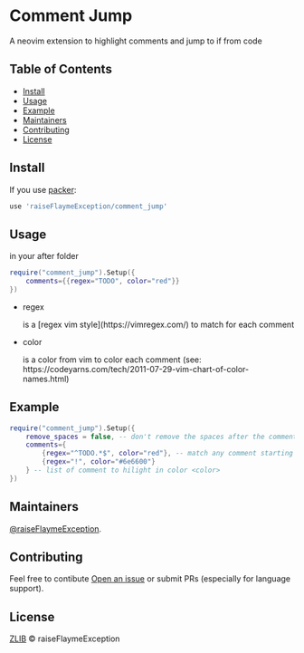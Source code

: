 # Comment Jump

A neovim extension to highlight comments and jump to if from code

## Table of Contents

- [Install](#install)
- [Usage](#usage)
- [Example](#example)
- [Maintainers](#maintainers)
- [Contributing](#contributing)
- [License](#license)

## Install

If you use [packer](https://github.com/wbthomason/packer.nvim):
```lua
use 'raiseFlaymeException/comment_jump'
```

## Usage

in your after folder
```lua
require("comment_jump").Setup({
    comments={{regex="TODO", color="red"}}
})
```

- <p>regex</p> is a [regex vim style](https://vimregex.com/) to match for each comment 
- <p>color</p> is a color from vim to color each comment (see: https://codeyarns.com/tech/2011-07-29-vim-chart-of-color-names.html)

## Example

```lua
require("comment_jump").Setup({
    remove_spaces = false, -- don't remove the spaces after the comment (example: -- TODO won't work whereas --TODO will)
    comments={
        {regex="^TODO.*$", color="red"}, -- match any comment starting with TODO
        {regex="!", color="#6e6600"}
    } -- list of comment to hilight in color <color>
})
```

## Maintainers

[@raiseFlaymeException](https://github.com/raiseFlaymeException).

## Contributing

Feel free to contibute [Open an issue](https://github.com/raiseFlaymeException/comment_jump/issues/new) or submit PRs
(especially for language support).

## License

[ZLIB](LICENSE) © raiseFlaymeException
